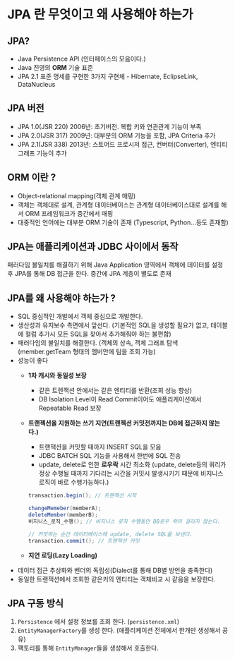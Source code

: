 # JPA 란 무엇이고 왜 사용해야 하는가

## JPA?

- Java Persistence API (인터페이스의 모음이다.)
- Java 진영의 **ORM** 기술 표준
- JPA 2.1 표준 명세를 구현한 3가지 구현체 - Hibernate, EclipseLink, DataNucleus

## JPA 버전

- JPA 1.0(JSR 220) 2006년: 초기버전. 복합 키와 연관관계 기능이 부족
- JPA 2.0(JSR 317) 2009년: 대부분의 ORM 기능을 포함, JPA Criteria 추가
- JPA 2.1(JSR 338) 2013년: 스토어드 프로시저 접근, 컨버터(Converter), 엔티티 그래프 기능이 추가

## ORM 이란 ?

- Object-relational mapping(객체 관계 매핑)
- 객체는 객체대로 설계, 관계형 데이터베이스는 관계형 데이터베이스대로 설계를 해서 ORM 프레임워크가 중간에서 매핑
- 대중적인 언어에는 대부분 ORM 기술이 존재 (Typescript, Python...등도 존재함)

## JPA는 애플리케이션과 JDBC 사이에서 동작

패러다임 불일치를 해결하기 위해 Java Application 영역에서 객체에 데이터를 설정 후 JPA를 통해 DB 접근을 한다. 중간에 JPA 계층이 별도로 존재

## JPA를 왜 사용해야 하는가 ?

- SQL 중심적인 개발에서 객체 중심으로 개발한다.
- 생산성과 유지보수 측면에서 앞선다. (기본적인 SQL을 생성할 필요가 없고, 테이블에 컬럼 추가시 모든 SQL을 찾아서 추가해줘야 하는 불편함)
- 패러다임의 불일치를 해결한다. (객체의 상속, 객체 그래프 탐색(member.getTeam 형태의 멤버안에 팀을 조회 가능)
- 성능이 좋다
    - **1차 캐시와 동일성 보장**
        - 같은 트렌잭션 안에서는 같은 엔티티를 반환(조회 성능 향상)
        - DB Isolation Level이 Read Commit이어도 애플리케이션에서 Repeatable Read 보장
    - **트랜젝션을 지원하는 쓰기 지연(트랜젝션 커밋전까지는 DB에 접근하지 않는다.)**
        - 트랜잭션을 커밋할 때까지 INSERT SQL을 모음
        - JDBC BATCH SQL 기능을 사용해서 한번에 SQL 전송
        - update, delete로 인한 **로우락** 시간 최소화 (update, delete등의 쿼리가 정상 수행될 때까지 기다리는 시간을 커밋시 발생시키기 때문에 비지니스 로직이 바로 수행가능하다.)

        ```java
        transaction.begin(); // 트랜젝션 시작
        
        changeMemeber(memberA);
        deleteMember(memberB);
        비지니스_로직_수행(); // 비지니스 로직 수행동안 DB로우 락이 걸리지 않는다.
        
        // 커밋하는 순간 데이터베이스에 update, delete SQL을 보낸다.
        transaction.commit(); // 트랜잭션 커밋
        ```

    - **지연 로딩(Lazy Loading)**
- 데이터 접근 추상화와 벤더의 독립성(Dialect를 통해 DB별 방언을 충족한다)
- 동일한 트랜잭션에서 조회한 같은키의 엔티티는 객체비교 시 같음을 보장한다.

## JPA 구동 방식

1. `Persistence` 에서 설정 정보를 조회 한다. (`persistence.xml`)
2. `EntityManagerFactory`를 생성 한다. (애플리케이션 전체에서 한개만 생성해서 공유)
3. 팩토리를 통해 `EntityManager`들을 생성해서 호출한다.